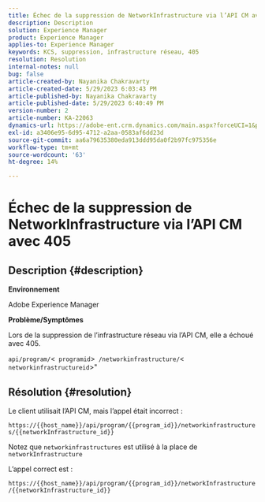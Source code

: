 ```yaml
---
title: Échec de la suppression de NetworkInfrastructure via l’API CM avec 405
description: Description
solution: Experience Manager
product: Experience Manager
applies-to: Experience Manager
keywords: KCS, suppression, infrastructure réseau, 405
resolution: Resolution
internal-notes: null
bug: false
article-created-by: Nayanika Chakravarty
article-created-date: 5/29/2023 6:03:43 PM
article-published-by: Nayanika Chakravarty
article-published-date: 5/29/2023 6:40:49 PM
version-number: 2
article-number: KA-22063
dynamics-url: https://adobe-ent.crm.dynamics.com/main.aspx?forceUCI=1&pagetype=entityrecord&etn=knowledgearticle&id=04918225-4bfe-ed11-8f6e-6045bd006793
exl-id: a3406e95-6d95-4712-a2aa-0583af6dd23d
source-git-commit: aa6a79635380eda913ddd95da0f2b97fc975356e
workflow-type: tm+mt
source-wordcount: '63'
ht-degree: 14%

---
```


# Échec de la suppression de NetworkInfrastructure via l’API CM avec 405

## Description {#description}


<b>Environnement</b>

Adobe Experience Manager

<b>Problème/Symptômes</b>

Lors de la suppression de l’infrastructure réseau via l’API CM, elle a échoué avec 405.

`api/program/`&lt;` programid`>` /networkinfrastructure/`&lt;` networkinfrastructureid`>&quot;


## Résolution {#resolution}


Le client utilisait l’API CM, mais l’appel était incorrect :

`https://{{host_name}}/api/program/{{program_id}}/networkinfrastructures/{{networkInfrastructure_id}}`

Notez que `networkinfrastructures` est utilisé à la place de `networkInfrastructure`

L’appel correct est :

`https://{{host_name}}/api/program/{{program_id}}/networkInfrastructure /{{networkInfrastructure_id}}`
